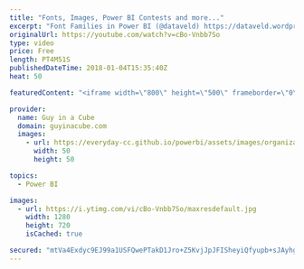 ```yaml
---
title: "Fonts, Images, Power BI Contests and more..."
excerpt: "Font Families in Power BI (@dataveld) https://dataveld.wordpress.com/2018/01/02/font-families-in-power-bi/  Dynamic Attributes In A Power BI Report (@PowerPivotPro) https://powerpivotpro.com/2018/01/dynamic-attributes-power-bi-report/  Embedding Images in Power BI using Base64 (@SQLJason) http://sqljason.com/2018/01/embedding-images-in-power-bi-using-base64.html"
originalUrl: https://youtube.com/watch?v=cBo-Vnbb7So
type: video
price: Free
length: PT4M51S
publishedDateTime: 2018-01-04T15:35:40Z
heat: 50

featuredContent: "<iframe width=\"800\" height=\"500\" frameborder=\"0\" src=\"https://www.youtube.com/embed/cBo-Vnbb7So\" allow=\"accelerometer; autoplay; encrypted-media; gyroscope; picture-in-picture\" allowfullscreen></iframe>"

provider:
  name: Guy in a Cube
  domain: guyinacube.com
  images:
    - url: https://everyday-cc.github.io/powerbi/assets/images/organizations/guyinacube.com-50x50.jpg
      width: 50
      height: 50

topics:
  - Power BI

images:
  - url: https://i.ytimg.com/vi/cBo-Vnbb7So/maxresdefault.jpg
    width: 1280
    height: 720
    isCached: true

secured: "mtVa4Exdyc9EJ99a1USFQwePTakD1Jro+Z5KvjJpJFISheyiQfyupb+sJAyhgP054FuvepJtaCCOX4FnKlrbsie2L2swUTk9zO1F/yXy8qp7TmBAflLIfM+bEBUOvD/wJiSUXEqQsFM0sgCkWE8kHjfaT6P+S8+Wy81o4YcSKtZTXYsyP7PPglY7xRYY9mbiz/OGHcmMUejdhLGDcw3PPvPe4JBS9VAQ/CuV1l0q12HoHBRsotXgEYLgSQuJliDz36vY/3e6tBxZ0U3lFxFx0udsT/6ZyBcPk6LTz0n2HN92cmD9yIsHEi8tHYdAqtsa4e6N+JZSDxOHjJ31QXHnSYcXp29WBXjaDXjGSwYDgvSG++rulqg9C9PNF9dHIC/2sT8+abkC92ZO10dl9D8DLs9vqbamxQBbKQvqBjK2Iws=;KMMxnnaGSp5bxsm2m6Q7ag=="
---
```


